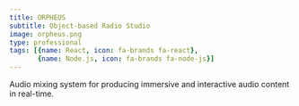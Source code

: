 ```yaml
---
title: ORPHEUS
subtitle: Object-based Radio Studio
image: orpheus.png
type: professional
tags: [{name: React, icon: fa-brands fa-react},
       {name: Node.js, icon: fa-brands fa-node-js}]
---
```

Audio mixing system for producing immersive and interactive audio content in real-time.